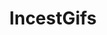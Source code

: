 ---
title: IncestGifs
crosslinks:
- ActressSexScenes
- nsfw_gif
- TurnsuON
- chairsunderwater
- thefamilytrap
---